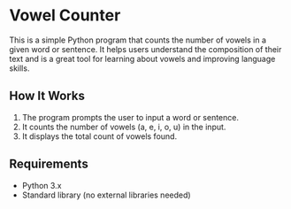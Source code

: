 # Vowel Counter

This is a simple Python program that counts the number of vowels in a given word or sentence. It helps users understand the composition of their text and is a great tool for learning about vowels and improving language skills.

## How It Works

1. The program prompts the user to input a word or sentence.
2. It counts the number of vowels (a, e, i, o, u) in the input.
3. It displays the total count of vowels found.

## Requirements

- Python 3.x
- Standard library (no external libraries needed)
